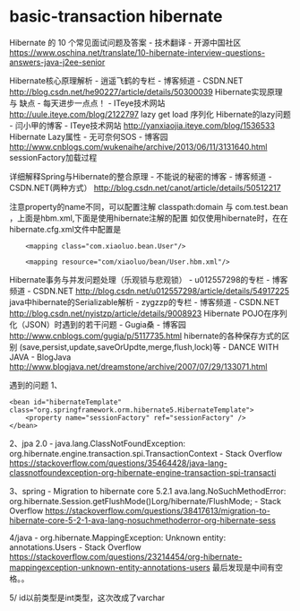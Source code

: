 # basic-transaction hibernate
Hibernate 的 10 个常见面试问题及答案 - 技术翻译 - 开源中国社区
https://www.oschina.net/translate/10-hibernate-interview-questions-answers-java-j2ee-senior

Hibernate核心原理解析 - 逍遥飞鹤的专栏 - 博客频道 - CSDN.NET
http://blog.csdn.net/he90227/article/details/50300039
Hibernate实现原理 与 缺点 - 每天进步一点点！ - ITeye技术网站
http://uule.iteye.com/blog/2122797
lazy get load 序列化
Hibernate的lazy问题 - 闫小甲的博客 - ITeye技术网站
http://yanxiaojia.iteye.com/blog/1536533
Hibernate Lazy属性 - 无可奈何SOS - 博客园
http://www.cnblogs.com/wukenaihe/archive/2013/06/11/3131640.html
sessionFactory加载过程

详细解释Spring与Hibernate的整合原理 - 不能说的秘密的博客 - 博客频道 - CSDN.NET(两种方式）
http://blog.csdn.net/canot/article/details/50512217

注意property的name不同，可以配置注解
 <property name="mappingDirectoryLocations">
            <list>
                <value>classpath:domain  <!--加载这个路径下的所有.hbm.xml-->
                </value>
            </list>
        </property>
 与
 <property name="packagesToScan">
			<list>
				<value>com.test.bean</value>
			</list>
		</property>
，上面是hbm.xml,下面是使用hibernate注解的配置
如仅使用hibernate时，在在hibernate.cfg.xml文件中配置是
<!-- 基于annotation的配置 -->
        <mapping class="com.xiaoluo.bean.User"/>
<!-- 基于hbm.xml配置文件 -->
        <mapping resource="com/xiaoluo/bean/User.hbm.xml"/>
        
        
Hibernate事务与并发问题处理（乐观锁与悲观锁） - u012557298的专栏 - 博客频道 - CSDN.NET
http://blog.csdn.net/u012557298/article/details/54917225
java中hibernate的Serializable解析 - zygzzp的专栏 - 博客频道 - CSDN.NET
http://blog.csdn.net/nyistzp/article/details/9008923
Hibernate POJO在序列化（JSON）时遇到的若干问题 - Gugia桑 - 博客园
http://www.cnblogs.com/gugia/p/5117735.html
hibernate的各种保存方式的区别 (save,persist,update,saveOrUpdte,merge,flush,lock)等 - DANCE WITH JAVA - BlogJava
http://www.blogjava.net/dreamstone/archive/2007/07/29/133071.html


遇到的问题
1、
 <!-- 因为在GenericHibernateDao里，用的是hibernateTemplate，所以需要这个配置，如果用sessionFactory，就不需要了，
     用sessionFactory的例子见：http://websystique.com/spring/spring4-hibernate4-mysql-maven-integration-example-using-annotations
     -->
    <bean id="hibernateTemplate" class="org.springframework.orm.hibernate5.HibernateTemplate">
		<property name="sessionFactory" ref="sessionFactory" />
	</bean>
	
2、jpa 2.0 - java.lang.ClassNotFoundException: org.hibernate.engine.transaction.spi.TransactionContext - Stack Overflow
https://stackoverflow.com/questions/35464428/java-lang-classnotfoundexception-org-hibernate-engine-transaction-spi-transacti


3、spring - Migration to hibernate core 5.2.1 ava.lang.NoSuchMethodError: org.hibernate.Session.getFlushMode()Lorg/hibernate/FlushMode; - Stack Overflow
https://stackoverflow.com/questions/38417613/migration-to-hibernate-core-5-2-1-ava-lang-nosuchmethoderror-org-hibernate-sess

4/java - org.hibernate.MappingException: Unknown entity: annotations.Users - Stack Overflow
https://stackoverflow.com/questions/23214454/org-hibernate-mappingexception-unknown-entity-annotations-users
最后发现是<value>中间有空格。。</value>

5/ id以前类型是int类型，这次改成了varchar